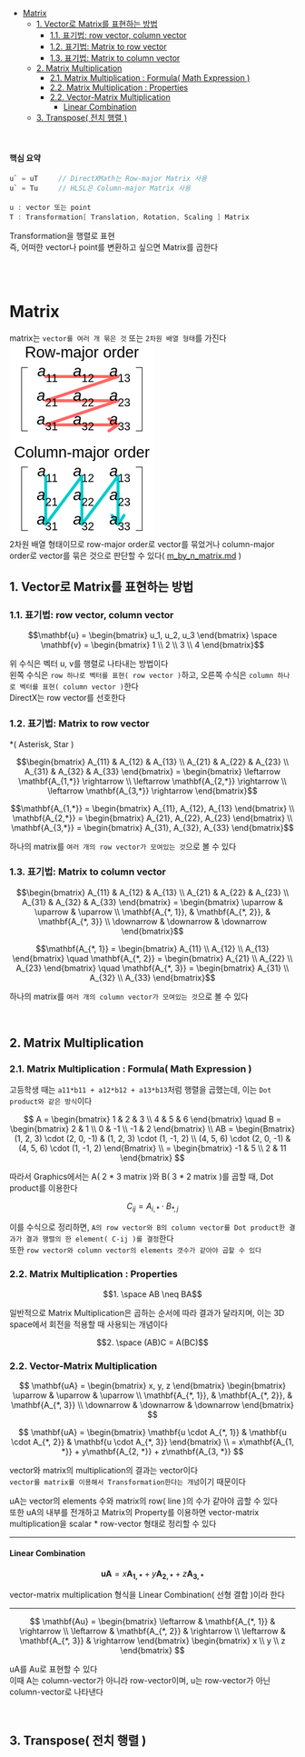 - [Matrix](#matrix)
  - [1. Vector로 Matrix를 표현하는 방법](#1-vector로-matrix를-표현하는-방법)
    - [1.1. 표기법: row vector, column vector](#11-표기법-row-vector-column-vector)
    - [1.2. 표기법: Matrix to row vector](#12-표기법-matrix-to-row-vector)
    - [1.3. 표기법: Matrix to column vector](#13-표기법-matrix-to-column-vector)
  - [2. Matrix Multiplication](#2-matrix-multiplication)
    - [2.1. Matrix Multiplication : Formula( Math Expression )](#21-matrix-multiplication--formula-math-expression-)
    - [2.2. Matrix Multiplication : Properties](#22-matrix-multiplication--properties)
    - [2.2. Vector-Matrix Multiplication](#22-vector-matrix-multiplication)
      - [Linear Combination](#linear-combination)
  - [3. Transpose( 전치 행렬 )](#3-transpose-전치-행렬-)

<br>

#### 핵심 요약
```cpp
u` = uT     // DirectXMath는 Row-major Matrix 사용
u` = Tu     // HLSL은 Column-major Matrix 사용

u : vector 또는 point
T : Transformation[ Translation, Rotation, Scaling ] Matrix
```
Transformation을 행렬로 표현   
즉, 어떠한 vector나 point를 변환하고 싶으면 Matrix를 곱한다   

<br><br>

# Matrix
matrix는 `vector를 여러 개 묶은 것` 또는 `2차원 배열 형태`를 가진다   
![alt text](Images/Matrix/row_column_major_order.png)   
2차원 배열 형태이므로 row-major order로 vector를 묶었거나 column-major order로 vector를 묶은 것으로 판단할 수 있다( [m_by_n_matrix.md](/2_Math/matrix/m_by_n_matrix.md/#1-row-col-용어) )   

## 1. Vector로 Matrix를 표현하는 방법

### 1.1. 표기법: row vector, column vector
$$\mathbf{u} = \begin{bmatrix}
  u_1, u_2, u_3
\end{bmatrix} \space \mathbf{v} = \begin{bmatrix}
  1 \\
  2 \\
  3 \\
  4
\end{bmatrix}$$

위 수식은 벡터 u, v를 행렬로 나타내는 방법이다   
왼쪽 수식은 `row 하나로 벡터를 표현( row vector )`하고, 오른쪽 수식은 `column 하나로 벡터를 표현( column vector )`한다   
DirectX는 row vector를 선호한다   

### 1.2. 표기법: Matrix to row vector
*( Asterisk, Star )   

$$\begin{bmatrix}
  A_{11} & A_{12} & A_{13} \\
  A_{21} & A_{22} & A_{23} \\
  A_{31} & A_{32} & A_{33}
\end{bmatrix} = \begin{bmatrix}
  \leftarrow \mathbf{A_{1,*}} \rightarrow \\
  \leftarrow \mathbf{A_{2,*}} \rightarrow \\
  \leftarrow \mathbf{A_{3,*}} \rightarrow
\end{bmatrix}$$

$$\mathbf{A_{1,*}} = \begin{bmatrix}
  A_{11}, A_{12}, A_{13}
\end{bmatrix} \\ \mathbf{A_{2,*}} = \begin{bmatrix}
  A_{21}, A_{22}, A_{23}
\end{bmatrix} \\ \mathbf{A_{3,*}} = \begin{bmatrix}
  A_{31}, A_{32}, A_{33}
\end{bmatrix}$$

하나의 matrix를 `여러 개의 row vector가 모여있는 것`으로 볼 수 있다   

### 1.3. 표기법: Matrix to column vector

$$\begin{bmatrix}
  A_{11} & A_{12} & A_{13} \\
  A_{21} & A_{22} & A_{23} \\
  A_{31} & A_{32} & A_{33}
\end{bmatrix} = \begin{bmatrix}
  \uparrow & \uparrow & \uparrow \\
  \mathbf{A_{*, 1}}, & \mathbf{A_{*, 2}}, & \mathbf{A_{*, 3}} \\
  \downarrow & \downarrow & \downarrow
\end{bmatrix}$$

$$\mathbf{A_{*, 1}} = \begin{bmatrix}
  A_{11} \\ A_{12} \\ A_{13}
\end{bmatrix} \quad \mathbf{A_{*, 2}} = \begin{bmatrix}
  A_{21} \\ A_{22} \\ A_{23}
\end{bmatrix} \quad \mathbf{A_{*, 3}} = \begin{bmatrix}
  A_{31} \\ A_{32} \\ A_{33}
\end{bmatrix}$$

하나의 matrix를 `여러 개의 column vector가 모여있는 것`으로 볼 수 있다   

<br>

## 2. Matrix Multiplication
### 2.1. Matrix Multiplication : Formula( Math Expression )
고등학생 때는 `a11*b11 + a12*b12 + a13*b13`처럼 행렬을 곱했는데, 이는 `Dot product와 같은 방식`이다   

$$
A = \begin{bmatrix} 1 & 2 & 3 \\ 4 & 5 & 6 \end{bmatrix} \quad 
B = \begin{bmatrix} 2 & 1 \\ 0 & -1 \\ -1 & 2 \end{bmatrix}
\\
AB = \begin{Bmatrix}
  (1, 2, 3) \cdot (2, 0, -1) & (1, 2, 3) \cdot (1, -1, 2) \\
  (4, 5, 6) \cdot (2, 0, -1) & (4, 5, 6) \cdot (1, -1, 2)
\end{Bmatrix}
\\
= \begin{bmatrix}
  -1 & 5 \\ 2 & 11
\end{bmatrix}
$$

따라서 Graphics에서는 A( 2 * 3 matrix )와 B( 3 * 2 matrix )를 곱할 때, Dot product를 이용한다   

$$
C_{ij} = A_{i, *} \cdot B_{*, j}
$$

이를 수식으로 정리하면, `A의 row vector와 B의 column vector를 Dot product한 결과가 결과 행렬의 한 element( C-ij )를 결정`한다   
또한 `row vector와 column vector의 elements 갯수가 같아야 곱할 수 있다`   

### 2.2. Matrix Multiplication : Properties

$$1. \space AB \neq BA$$

일반적으로 Matrix Multiplication은 곱하는 순서에 따라 결과가 달라지며, 이는 3D space에서 회전을 적용할 때 사용되는 개념이다   

$$2. \space (AB)C = A(BC)$$

### 2.2. Vector-Matrix Multiplication

$$
\mathbf{uA} = \begin{bmatrix} x, y, z \end{bmatrix} \begin{bmatrix}
  \uparrow & \uparrow & \uparrow \\
  \mathbf{A_{*, 1}}, & \mathbf{A_{*, 2}}, & \mathbf{A_{*, 3}} \\
  \downarrow & \downarrow & \downarrow
\end{bmatrix}
$$

$$
\mathbf{uA} = \begin{bmatrix} 
  \mathbf{u \cdot A_{*, 1}} & \mathbf{u \cdot A_{*, 2}} & \mathbf{u \cdot A_{*, 3}}
\end{bmatrix}
\\
= x\mathbf{A_{1, *}} + y\mathbf{A_{2, *}} + z\mathbf{A_{3, *}}
$$

vector와 matrix의 multiplication의 결과는 vector이다   
`vector를 matrix를 이용해서 Transformation한다는 개념`이기 때문이다   

uA는 vector의 elements 수와 matrix의 row( line )의 수가 같아야 곱할 수 있다   
또한 uA의 내부를 전개하고 Matrix의 Property를 이용하면 vector-matrix multiplication을 scalar * row-vector 형태로 정리할 수 있다   

<hr>

#### Linear Combination

$$
\mathbf{uA} = x\mathbf{A_{1, *}} + y\mathbf{A_{2, *}} + z\mathbf{A_{3, *}}
$$

vector-matrix multiplication 형식을 Linear Combination( 선형 결합 )이라 한다   
<hr>

$$
\mathbf{Au} = \begin{bmatrix}
  \leftarrow & \mathbf{A_{*, 1}} & \rightarrow \\ 
  \leftarrow & \mathbf{A_{*, 2}} & \rightarrow \\ 
  \leftarrow & \mathbf{A_{*, 3}} & \rightarrow
\end{bmatrix} 
\begin{bmatrix} x \\  y \\ z \end{bmatrix}
$$

uA를 Au로 표현할 수 있다   
이때 A는 column-vector가 아니라 row-vector이며, u는 row-vector가 아닌 column-vector로 나타낸다   

<br>

## 3. Transpose( 전치 행렬 )
